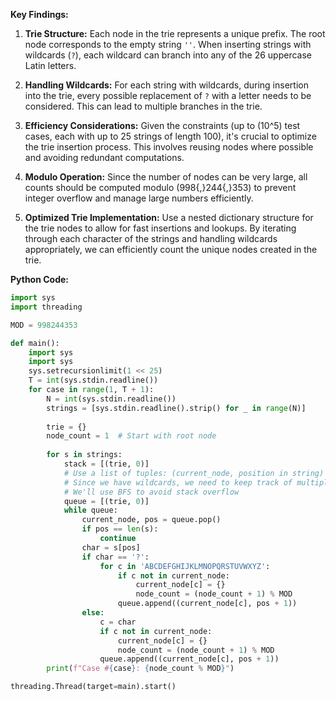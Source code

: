 **Key Findings:**

1. **Trie Structure:** Each node in the trie represents a unique prefix. The root node corresponds to the empty string `''`. When inserting strings with wildcards (`?`), each wildcard can branch into any of the 26 uppercase Latin letters.

2. **Handling Wildcards:** For each string with wildcards, during insertion into the trie, every possible replacement of `?` with a letter needs to be considered. This can lead to multiple branches in the trie.

3. **Efficiency Considerations:** Given the constraints (up to \(10^5\) test cases, each with up to 25 strings of length 100), it's crucial to optimize the trie insertion process. This involves reusing nodes where possible and avoiding redundant computations.

4. **Modulo Operation:** Since the number of nodes can be very large, all counts should be computed modulo \(998{,}244{,}353\) to prevent integer overflow and manage large numbers efficiently.

5. **Optimized Trie Implementation:** Use a nested dictionary structure for the trie nodes to allow for fast insertions and lookups. By iterating through each character of the strings and handling wildcards appropriately, we can efficiently count the unique nodes created in the trie.

**Python Code:**

```python
import sys
import threading

MOD = 998244353

def main():
    import sys
    import sys
    sys.setrecursionlimit(1 << 25)
    T = int(sys.stdin.readline())
    for case in range(1, T + 1):
        N = int(sys.stdin.readline())
        strings = [sys.stdin.readline().strip() for _ in range(N)]
        
        trie = {}
        node_count = 1  # Start with root node
        
        for s in strings:
            stack = [(trie, 0)]
            # Use a list of tuples: (current_node, position in string)
            # Since we have wildcards, we need to keep track of multiple paths
            # We'll use BFS to avoid stack overflow
            queue = [(trie, 0)]
            while queue:
                current_node, pos = queue.pop()
                if pos == len(s):
                    continue
                char = s[pos]
                if char == '?':
                    for c in 'ABCDEFGHIJKLMNOPQRSTUVWXYZ':
                        if c not in current_node:
                            current_node[c] = {}
                            node_count = (node_count + 1) % MOD
                        queue.append((current_node[c], pos + 1))
                else:
                    c = char
                    if c not in current_node:
                        current_node[c] = {}
                        node_count = (node_count + 1) % MOD
                    queue.append((current_node[c], pos + 1))
        print(f"Case #{case}: {node_count % MOD}")

threading.Thread(target=main).start()
```